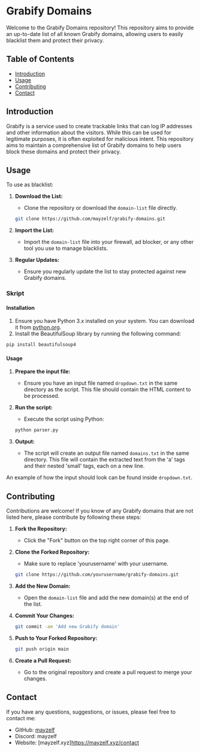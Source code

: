 # Grabify Domains

Welcome to the Grabify Domains repository! This repository aims to provide an up-to-date list of all known Grabify domains, allowing users to easily blacklist them and protect their privacy.

## Table of Contents

- [Introduction](#introduction)
- [Usage](#usage)
- [Contributing](#contributing)
- [Contact](#contact)

## Introduction

Grabify is a service used to create trackable links that can log IP addresses and other information about the visitors. While this can be used for legitimate purposes, it is often exploited for malicious intent. This repository aims to maintain a comprehensive list of Grabify domains to help users block these domains and protect their privacy.

## Usage

To use as blacklist:

1. **Download the List:**
   - Clone the repository or download the `domain-list` file directly.

   ```bash
   git clone https://github.com/mayzelf/grabify-domains.git
   ```

2. **Import the List:**
   - Import the `domain-list` file into your firewall, ad blocker, or any other tool you use to manage blacklists.

3. **Regular Updates:**
   - Ensure you regularly update the list to stay protected against new Grabify domains.

### Skript

#### Installation

1. Ensure you have Python 3.x installed on your system. You can download it from [python.org](https://www.python.org/downloads/).
2. Install the BeautifulSoup library by running the following command:

```bash
pip install beautifulsoup4
```

#### Usage

1. **Prepare the input file:**
   - Ensure you have an input file named `dropdown.txt` in the same directory as the script. This file should contain the HTML content to be processed.

2. **Run the script:**
   - Execute the script using Python:

   ```bash
   python parser.py
   ```

3. **Output:**
   - The script will create an output file named `domains.txt` in the same directory. This file will contain the extracted text from the 'a' tags and their nested 'small' tags, each on a new line.

An example of how the input should look can be found inside `dropdown.txt`.

## Contributing

Contributions are welcome! If you know of any Grabify domains that are not listed here, please contribute by following these steps:

1. **Fork the Repository:**
   - Click the "Fork" button on the top right corner of this page.

2. **Clone the Forked Repository:**
   - Make sure to replace 'yourusername' with your username.
   ```bash
   git clone https://github.com/yourusername/grabify-domains.git
   ```

3. **Add the New Domain:**
   - Open the `domain-list` file and add the new domain(s) at the end of the list.

4. **Commit Your Changes:**

   ```bash
   git commit -am 'Add new Grabify domain'
   ```

5. **Push to Your Forked Repository:**

   ```bash
   git push origin main
   ```

6. **Create a Pull Request:**
   - Go to the original repository and create a pull request to merge your changes.

## Contact

If you have any questions, suggestions, or issues, please feel free to contact me:

- GitHub: [mayzelf](https://github.com/mayzelf)
- Discord: mayzelf
- Website: [mayzelf.xyz]https://mayzelf.xyz/contact
